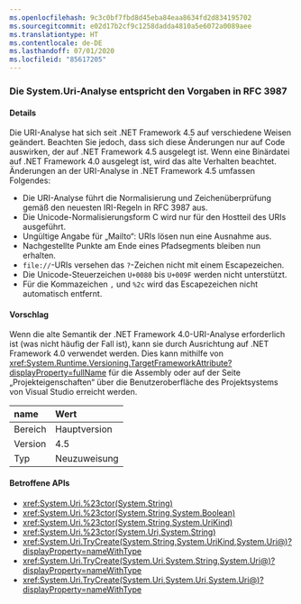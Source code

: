 ```yaml
---
ms.openlocfilehash: 9c3c0bf7fbd8d45eba84eaa8634fd2d834195702
ms.sourcegitcommit: e02d17b2cf9c1258dadda4810a5e6072a0089aee
ms.translationtype: HT
ms.contentlocale: de-DE
ms.lasthandoff: 07/01/2020
ms.locfileid: "85617205"
---
```

### <a name="systemuri-parsing-adheres-to-rfc-3987"></a>Die System.Uri-Analyse entspricht den Vorgaben in RFC 3987

#### <a name="details"></a>Details

Die URI-Analyse hat sich seit .NET Framework 4.5 auf verschiedene Weisen geändert. Beachten Sie jedoch, dass sich diese Änderungen nur auf Code auswirken, der auf .NET Framework 4.5 ausgelegt ist. Wenn eine Binärdatei auf .NET Framework 4.0 ausgelegt ist, wird das alte Verhalten beachtet. Änderungen an der URI-Analyse in .NET Framework 4.5 umfassen Folgendes:

- Die URI-Analyse führt die Normalisierung und Zeichenüberprüfung gemäß den neuesten IRI-Regeln in RFC 3987 aus.
- Die Unicode-Normalisierungsform C wird nur für den Hostteil des URIs ausgeführt.
- Ungültige Angabe für „Mailto“: URIs lösen nun eine Ausnahme aus.
- Nachgestellte Punkte am Ende eines Pfadsegments bleiben nun erhalten.
- `file://`-URIs versehen das `?`-Zeichen nicht mit einem Escapezeichen.
- Die Unicode-Steuerzeichen `U+0080` bis `U+009F` werden nicht unterstützt.
- Für die Kommazeichen `,` und `%2c` wird das Escapezeichen nicht automatisch entfernt.

#### <a name="suggestion"></a>Vorschlag

Wenn die alte Semantik der .NET Framework 4.0-URI-Analyse erforderlich ist (was nicht häufig der Fall ist), kann sie durch Ausrichtung auf .NET Framework 4.0 verwendet werden. Dies kann mithilfe von <xref:System.Runtime.Versioning.TargetFrameworkAttribute?displayProperty=fullName> für die Assembly oder auf der Seite „Projekteigenschaften“ über die Benutzeroberfläche des Projektsystems von Visual Studio erreicht werden.

| name    | Wert       |
|:--------|:------------|
| Bereich   | Hauptversion       |
| Version | 4.5         |
| Typ    | Neuzuweisung |

#### <a name="affected-apis"></a>Betroffene APIs

- <xref:System.Uri.%23ctor(System.String)>
- <xref:System.Uri.%23ctor(System.String,System.Boolean)>
- <xref:System.Uri.%23ctor(System.String,System.UriKind)>
- <xref:System.Uri.%23ctor(System.Uri,System.String)>
- <xref:System.Uri.TryCreate(System.String,System.UriKind,System.Uri@)?displayProperty=nameWithType>
- <xref:System.Uri.TryCreate(System.Uri,System.String,System.Uri@)?displayProperty=nameWithType>
- <xref:System.Uri.TryCreate(System.Uri,System.Uri,System.Uri@)?displayProperty=nameWithType>
